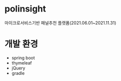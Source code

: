 # polinsight

마이크로서비스기반 패널추천 플랫폼(2021.06.01~2021.11.31)

# 개발 환경

- spring boot
- thymeleaf
- jQuery
- gradle